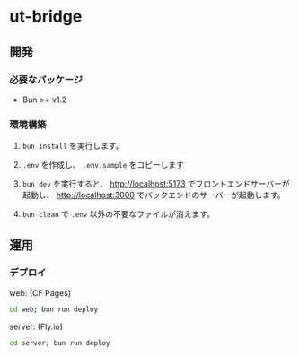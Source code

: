 # ut-bridge

## 開発

### 必要なパッケージ

- Bun >= v1.2

### 環境構築

1. `bun install` を実行します。
2. `.env` を作成し、 `.env.sample` をコピーします
3. `bun dev` を実行すると、 <http://localhost:5173> でフロントエンドサーバーが起動し、 <http://localhost:3000> でバックエンドのサーバーが起動します。

0. `bun clean` で `.env` 以外の不要なファイルが消えます。

## 運用

### デプロイ

web: (CF Pages)
```sh
cd web; bun run deploy
```

server: (Fly.io)
```sh
cd server; bun run deploy
```
